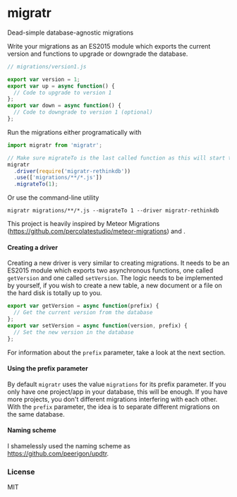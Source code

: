 # migratr
Dead-simple database-agnostic migrations



Write your migrations as an ES2015 module which exports the current version and functions to upgrade or downgrade the database.
```javascript
// migrations/version1.js

export var version = 1;
export var up = async function() {
  // Code to upgrade to version 1
};
export var down = async function() {
  // Code to downgrade to version 1 (optional)
};
```

Run the migrations either programatically with
```javascript
import migratr from 'migratr';

// Make sure migrateTo is the last called function as this will start the migrations immediately
migratr
  .driver(require('migratr-rethinkdb'))
  .use(['migrations/**/*.js'])
  .migrateTo(1);
```

Or use the command-line utility
```
migratr migrations/**/*.js --migrateTo 1 --driver migratr-rethinkdb
```

This project is heavily inspired by Meteor Migrations (https://github.com/percolatestudio/meteor-migrations) and .

#### Creating a driver
Creating a new driver is very similar to creating migrations. It needs to be an ES2015 module which exports two asynchronous functions, one called `getVersion` and one called `setVersion`. The logic needs to be implemented by yourself, if you wish to create a new table, a new document or a file on the hard disk is totally up to you.

```javascript
export var getVersion = async function(prefix) {
  // Get the current version from the database
};
export var setVersion = async function(version, prefix) {
  // Set the new version in the database
};
```

For information about the `prefix` parameter, take a look at the next section.

#### Using the prefix parameter
By default `migratr` uses the value `migrations` for its prefix parameter. If you only have one project/app in your database, this will be enough. If you have more projects, you don't different migrations interfering with each other. With the `prefix` parameter, the idea is to separate different migrations on the same database.

#### Naming scheme
I shamelessly used the naming scheme as https://github.com/peerigon/updtr.

### License
MIT
